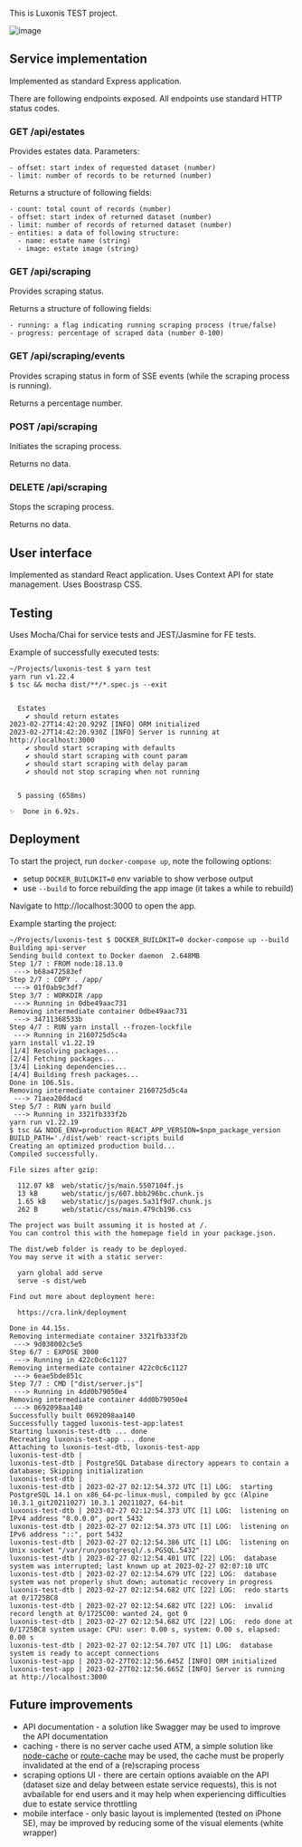This is Luxonis TEST project.

![image](https://user-images.githubusercontent.com/7488860/221572964-0e13b0a5-e23d-41a9-a33e-d0ccee28f751.png)


## Service implementation
Implemented as standard Express application.

There are following endpoints exposed. All endpoints use standard HTTP status codes.

### GET /api/estates
Provides estates data.
Parameters:
```
- offset: start index of requested dataset (number)
- limit: number of records to be returned (number)
```
Returns a structure of following fields:
```
- count: total count of records (number)
- offset: start index of returned dataset (number)
- limit: number of records of returned dataset (number)
- entities: a data of following structure:
  - name: estate name (string)
  - image: estate image (string)
```

### GET /api/scraping
Provides scraping status.

Returns a structure of following fields:
```
- running: a flag indicating running scraping process (true/false)
- progress: percentage of scraped data (number 0-100)
```

### GET /api/scraping/events
Provides scraping status in form of SSE events (while the scraping process is running).

Returns a percentage number.

### POST /api/scraping
Initiates the scraping process.

Returns no data.

### DELETE /api/scraping
Stops the scraping process.

Returns no data.

## User interface
Implemented as standard React application. Uses Context API for state management. Uses Boostrasp CSS.

## Testing
Uses Mocha/Chai for service tests and JEST/Jasmine for FE tests.

Example of successfully executed tests:
```
~/Projects/luxonis-test $ yarn test
yarn run v1.22.4
$ tsc && mocha dist/**/*.spec.js --exit


  Estates
    ✔ should return estates
2023-02-27T14:42:20.929Z [INFO] ORM initialized
2023-02-27T14:42:20.930Z [INFO] Server is running at http://localhost:3000
    ✔ should start scraping with defaults
    ✔ should start scraping with count param
    ✔ should start scraping with delay param
    ✔ should not stop scraping when not running


  5 passing (658ms)

✨  Done in 6.92s.
```

## Deployment 
To start the project, run `docker-compose up`, note the following options:
- setup `DOCKER_BUILDKIT=0` env variable to show verbose output
- use `--build` to force rebuilding the app image (it takes a while to rebuild)

Navigate to http://localhost:3000 to open the app.

Example starting the project:
```
~/Projects/luxonis-test $ DOCKER_BUILDKIT=0 docker-compose up --build
Building api-server
Sending build context to Docker daemon  2.648MB
Step 1/7 : FROM node:18.13.0
 ---> b68a472583ef
Step 2/7 : COPY . /app/
 ---> 01f0ab9c3df7
Step 3/7 : WORKDIR /app
 ---> Running in 0dbe49aac731
Removing intermediate container 0dbe49aac731
 ---> 34711368533b
Step 4/7 : RUN yarn install --frozen-lockfile
 ---> Running in 2160725d5c4a
yarn install v1.22.19
[1/4] Resolving packages...
[2/4] Fetching packages...
[3/4] Linking dependencies...
[4/4] Building fresh packages...
Done in 106.51s.
Removing intermediate container 2160725d5c4a
 ---> 71aea20ddacd
Step 5/7 : RUN yarn build
 ---> Running in 3321fb333f2b
yarn run v1.22.19
$ tsc && NODE_ENV=production REACT_APP_VERSION=$npm_package_version BUILD_PATH='./dist/web' react-scripts build
Creating an optimized production build...
Compiled successfully.

File sizes after gzip:

  112.07 kB  web/static/js/main.5507104f.js
  13 kB      web/static/js/607.bbb296bc.chunk.js
  1.65 kB    web/static/js/pages.5a31f9d7.chunk.js
  262 B      web/static/css/main.479cb196.css

The project was built assuming it is hosted at /.
You can control this with the homepage field in your package.json.

The dist/web folder is ready to be deployed.
You may serve it with a static server:

  yarn global add serve
  serve -s dist/web

Find out more about deployment here:

  https://cra.link/deployment

Done in 44.15s.
Removing intermediate container 3321fb333f2b
 ---> 9d038002c5e5
Step 6/7 : EXPOSE 3000
 ---> Running in 422c0c6c1127
Removing intermediate container 422c0c6c1127
 ---> 6eae5bde851c
Step 7/7 : CMD ["dist/server.js"]
 ---> Running in 4dd0b79050e4
Removing intermediate container 4dd0b79050e4
 ---> 0692098aa140
Successfully built 0692098aa140
Successfully tagged luxonis-test-app:latest
Starting luxonis-test-dtb ... done
Recreating luxonis-test-app ... done
Attaching to luxonis-test-dtb, luxonis-test-app
luxonis-test-dtb | 
luxonis-test-dtb | PostgreSQL Database directory appears to contain a database; Skipping initialization
luxonis-test-dtb | 
luxonis-test-dtb | 2023-02-27 02:12:54.372 UTC [1] LOG:  starting PostgreSQL 14.1 on x86_64-pc-linux-musl, compiled by gcc (Alpine 10.3.1_git20211027) 10.3.1 20211027, 64-bit
luxonis-test-dtb | 2023-02-27 02:12:54.373 UTC [1] LOG:  listening on IPv4 address "0.0.0.0", port 5432
luxonis-test-dtb | 2023-02-27 02:12:54.373 UTC [1] LOG:  listening on IPv6 address "::", port 5432
luxonis-test-dtb | 2023-02-27 02:12:54.386 UTC [1] LOG:  listening on Unix socket "/var/run/postgresql/.s.PGSQL.5432"
luxonis-test-dtb | 2023-02-27 02:12:54.401 UTC [22] LOG:  database system was interrupted; last known up at 2023-02-27 02:07:10 UTC
luxonis-test-dtb | 2023-02-27 02:12:54.679 UTC [22] LOG:  database system was not properly shut down; automatic recovery in progress
luxonis-test-dtb | 2023-02-27 02:12:54.682 UTC [22] LOG:  redo starts at 0/1725BC8
luxonis-test-dtb | 2023-02-27 02:12:54.682 UTC [22] LOG:  invalid record length at 0/1725C00: wanted 24, got 0
luxonis-test-dtb | 2023-02-27 02:12:54.682 UTC [22] LOG:  redo done at 0/1725BC8 system usage: CPU: user: 0.00 s, system: 0.00 s, elapsed: 0.00 s
luxonis-test-dtb | 2023-02-27 02:12:54.707 UTC [1] LOG:  database system is ready to accept connections
luxonis-test-app | 2023-02-27T02:12:56.645Z [INFO] ORM initialized
luxonis-test-app | 2023-02-27T02:12:56.665Z [INFO] Server is running at http://localhost:3000
```

## Future improvements
- API documentation - a solution like Swagger may be used to improve the API documentation
- caching - there is no server cache used ATM, a simple solution like [node-cache](https://github.com/node-cache/node-cache) or [route-cache](https://github.com/bradoyler/route-cache) may be used, the cache must be properly invalidated at the end of a (re)scraping process
- scraping options UI - there are certain options avaiable on the API (dataset size and delay between estate service requests), this is not avbailable for end users and it may help when experiencing difficulties due to estate service throttling
- mobile interface - only basic layout is implemented (tested on iPhone SE), may be improved by reducing some of the visual elements (white wrapper)
